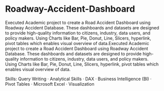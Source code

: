 # Roadway-Accident-Dashboard
Executed Academic project to create a Road Accident Dashboard using Roadway Accident Database. These dashboards and datasets are designed to provide high-quality information to citizens, industry, data users, and policy makers. Using Charts like Bar, Pie, Donut, Line, Slicers, hyperlink, pivot tables which enables visual overview of data.Executed Academic project to create a Road Accident Dashboard using Roadway Accident Database. These dashboards and datasets are designed to provide high-quality information to citizens, industry, data users, and policy makers. Using Charts like Bar, Pie, Donut, Line, Slicers, hyperlink, pivot tables which enables visual overview of data.

Skills: Query Writing · Analytical Skills · DAX · Business Intelligence (BI) · Pivot Tables · Microsoft Excel · Visualization

